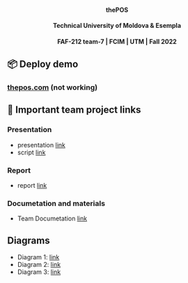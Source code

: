 <h4 align="center">thePOS</h4>

<h4 align="center">Technical University of Moldova  & Esempla</h4>
<h4 align="center">FAF-212 team-7 | FCIM   |   UTM  |   Fall 2022</h4>

## 📦 Deploy demo

###   [thepos.com](link.com)  (not working)

## 🧾 Important team project links 

### Presentation
- presentation [link](https://utm.sharepoint.com/:p:/s/thePOS/EcNjKtJOQ6NDoGi2XvY63xwBr5hYVm4IzKRWtc_xE0H-Og?e=akJvFo)
- script [link](https://utm.sharepoint.com/:w:/s/thePOS/EcQiMZUwOlNHp8x7C9xftNEBZTiRu25gZtPaRyaqUWBolA?e=4CJFLy)

### Report
- report [link](https://utm.sharepoint.com/:w:/s/thePOS/ETxzIMH6dL9Hmlmnofu4UJAB6MwQT_38QHSjeaomYW2E3Q?e=iuAz3k)
### Documetation and materials
- Team Documetation [link](https://utm.sharepoint.com/:w:/s/thePOS/EeUpJQwqdTBPpVZqPfzM1VoBtylki4-z-t9oe6pvINRq0w?e=xFxXJH)

## Diagrams


- Diagram 1: [link](https://app.diagrams.net/#HFAF-UTM%2FthePOS%2Fmain%2FteamDirectory%2FthePOSd1.drawio)
- Diagram 2: [link](https://app.diagrams.net/#HFAF-UTM%2FthePOS%2Fmain%2FteamDirectory%2FthePOSd2.drawio)
- Diagram 3: [link](https://app.diagrams.net/#HFAF-UTM%2FthePOS%2Fmain%2FteamDirectory%2FthePOSd3.drawio)